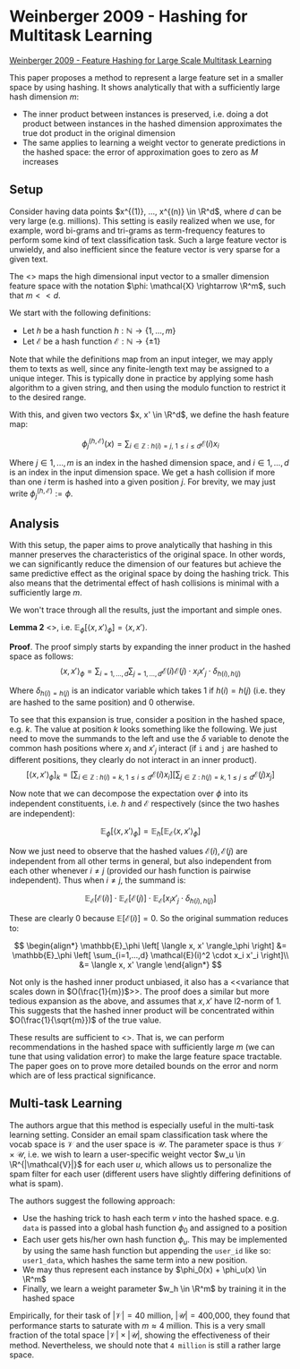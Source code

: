# Weinberger 2009 - Hashing for Multitask Learning

[Weinberger 2009 - Feature Hashing for Large Scale Multitask Learning
](https://arxiv.org/abs/0902.2206)

This paper proposes a method to represent a large feature set in a smaller space by using hashing. It shows analytically that with a sufficiently large hash dimension $m$:
- The inner product between instances is preserved, i.e. doing a dot product between instances in the hashed dimension approximates the true dot product in the original dimension
- The same applies to learning a weight vector to generate predictions in the hashed space: the error of approximation goes to zero as $M$ increases

## Setup

Consider having data points $x^{(1)}, ..., x^{(n)} \in \R^d$, where $d$ can be very large (e.g. millions). This setting is easily realized when we use, for example, word bi-grams and tri-grams as term-frequency features to perform some kind of text classification task. Such a large feature vector is unwieldy, and also inefficient since the feature vector is very sparse for a given text.

The <<hashing trick>> maps the high dimensional input vector to a smaller dimension feature space with the notation $\phi: \mathcal{X} \rightarrow \R^m$, such that $m << d$.

We start with the following definitions:
- Let $h$ be a hash function $h: \mathbb{N} \rightarrow \{1, ..., m \}$
- Let $\mathcal{E}$ be a hash function $\mathcal{E}: \mathbb{N} \rightarrow \{ \pm 1 \}$

Note that while the definitions map from an input integer, we may apply them to texts as well, since any finite-length text may be assigned to a unique integer. This is typically done in practice by applying some hash algorithm to a given string, and then using the modulo function to restrict it to the desired range.

With this, and given two vectors $x, x' \in \R^d$, we define the hash feature map:

$$
    \phi_j^{(h, \mathcal{E})}(x) = \sum_{i \in \mathbb{Z}\ :\  h(i)=j,\ 1 \leq i \leq d } \mathcal{E}(i)x_i
$$

Where $j \in 1, ..., m$ is an index in the hashed dimension space, and $i \in 1, ..., d$ is an index in the input dimension space. We get a hash collision if more than one $i$ term is hashed into a given position $j$. For brevity, we may just write $\phi_j^{(h,\mathcal{E})} := \phi$.

## Analysis

With this setup, the paper aims to prove analytically that hashing in this manner preserves the characteristics of the original space. In other words, we can significantly reduce the dimension of our features but achieve the same predictive effect as the original space by doing the hashing trick. This also means that the detrimental effect of hash collisions is minimal with a sufficiently large $m$.

We won't trace through all the results, just the important and simple ones.


**Lemma 2** <<The hash kernel is unbiased>>, i.e. $\mathbb{E}_\phi \left[ \langle x, x' \rangle_\phi \right] = \langle x, x' \rangle$. 

**Proof**. The proof simply starts by expanding the inner product in the hashed space as follows:
$$
    \langle x, x' \rangle_\phi = \sum_{i=1,...,d} \sum_{j=1,..., d} 
        \mathcal{E}(i) \mathcal{E}(j) \cdot x_i x'_j \cdot \delta_{h(i), h(j)}
$$

Where $\delta_{h(i) = h(j)}$ is an indicator variable which takes $1$ if $h(i) = h(j)$ (i.e. they are hashed to the same position) and $0$ otherwise. 

To see that this expansion is true, consider a position in the hashed space, e.g. $k$. The value at position $k$ looks something like the following. We just need to move the summands to the left and use the $\delta$ variable to denote the common hash positions where $x_i$ and $x'_j$ interact (if `i` and `j` are hashed to different positions, they clearly do not interact in an inner product).
$$
    \left[ \langle x, x' \rangle_\phi \right]_k =
        \left[ 
            \sum_{i \in \mathbb{Z}\ :\  h(i)=k,\ 1 \leq i \leq d } \mathcal{E}(i)x_i
        \right]
        \left[ 
            \sum_{j \in \mathbb{Z}\ :\  h(j)=k,\ 1 \leq j \leq d } \mathcal{E}(j)x_j
        \right]
$$

Now note that we can decompose the expectation over $\phi$ into its independent constituents, i.e. $h$ and $\mathcal{E}$ respectively (since the two hashes are independent): 

$$
    \mathbb{E}_\phi \left[ \langle x, x' \rangle_\phi \right] = 
    \mathbb{E}_h \left[ 
        \mathbb{E}_{\mathcal{E}}
        \langle x, x' \rangle_\phi
    \right]
$$

Now we just need to observe that the hashed values $\mathcal{E}(i), \mathcal{E}(j)$ are independent from all other terms in general, but also independent from each other whenever $i \neq j$ (provided our hash function is pairwise independent). Thus when $i \neq j$, the summand is:

$$
    \mathbb{E}_{\mathcal{E}} \left[ \mathcal{E}(i) \right] \cdot
    \mathbb{E}_{\mathcal{E}} \left[ \mathcal{E}(j) \right] \cdot
    \mathbb{E}_{\mathcal{E}} \left[
        x_i x'_j \cdot \delta_{h(i), h(j)}
    \right]
$$

These are clearly $0$ because $\mathbb{E} \left[ \mathcal{E}(i) \right] = 0$. So the original summation reduces to:

$$
\begin{align*}
    \mathbb{E}_\phi \left[
        \langle x, x' \rangle_\phi
    \right] 
        &= \mathbb{E}_\phi \left[ 
            \sum_{i=1,...,d}
            \mathcal{E}(i)^2 \cdot x_i x'_i
        \right]\\
        &= \langle x, x' \rangle
\end{align*}
$$

Not only is the hashed inner product unbiased, it also has a <<variance that scales down in $O(\frac{1}{m})$>>. The proof does a similar but more tedious expansion as the above, and assumes that $x, x'$ have l2-norm of $1$. This suggests that the hashed inner product will be concentrated within $O(\frac{1}{\sqrt{m}})$ of the true value.

These results are sufficient to <<justify use of the hashed inner product space in practice>>. That is, we can perform recommendations in the hashed space with sufficiently large $m$ (we can tune that using validation error) to make the large feature space tractable. The paper goes on to prove more detailed bounds on the error and norm which are of less practical significance.

## Multi-task Learning

The authors argue that this method is especially useful in the multi-task learning setting. Consider an email spam classification task where the vocab space is $\mathcal{V}$ and the user space is $\mathcal{U}$. The parameter space is thus $\mathcal{V} \times \mathcal{U}$, i.e. we wish to learn a user-specific weight vector $w_u \in \R^{|\mathcal{V}|}$ for each user $u$, which allows us to personalize the spam filter for each user (different users have slightly differing definitions of what is spam).

The authors suggest the following approach:
- Use the hashing trick to hash each term $v$ into the hashed space. e.g. `data` is passed into a global hash function $\phi_0$ and assigned to a position
- Each user gets his/her own hash function $\phi_u$. This may be implemented by using the same hash function but appending the `user_id` like so: `user1_data`, which hashes the same term into a new position.
- We may thus represent each instance by $\phi_0(x) + \phi_u(x) \in \R^m$
- Finally, we learn a weight parameter $w_h \in \R^m$ by training it in the hashed space

Empirically, for their task of $|\mathcal{V}|=\text{40 million}$, $|\mathcal{U}| = \text{400,000}$, they found that performance starts to saturate with $m \approx \text{4 million}$. This is a very small fraction of the total space $|\mathcal{V}| \times |\mathcal{U}|$, showing the effectiveness of their method. Nevertheless, we should note that `4 million` is still a rather large space.